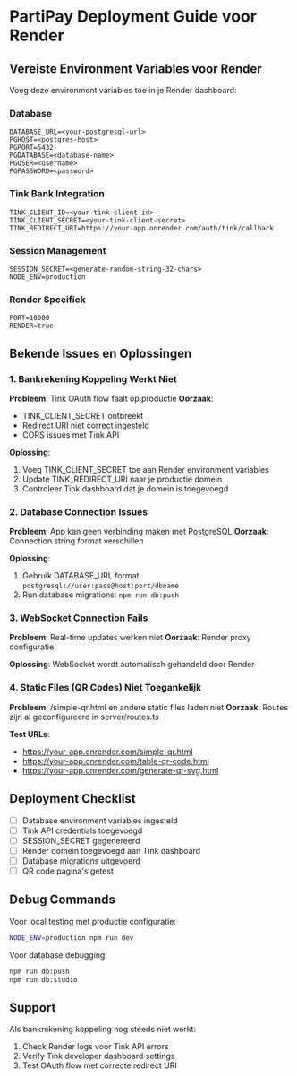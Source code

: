 # PartiPay Deployment Guide voor Render

## Vereiste Environment Variables voor Render

Voeg deze environment variables toe in je Render dashboard:

### Database
```
DATABASE_URL=<your-postgresql-url>
PGHOST=<postgres-host>
PGPORT=5432
PGDATABASE=<database-name>
PGUSER=<username>
PGPASSWORD=<password>
```

### Tink Bank Integration
```
TINK_CLIENT_ID=<your-tink-client-id>
TINK_CLIENT_SECRET=<your-tink-client-secret>
TINK_REDIRECT_URI=https://your-app.onrender.com/auth/tink/callback
```

### Session Management
```
SESSION_SECRET=<generate-random-string-32-chars>
NODE_ENV=production
```

### Render Specifiek
```
PORT=10000
RENDER=true
```

## Bekende Issues en Oplossingen

### 1. Bankrekening Koppeling Werkt Niet
**Probleem**: Tink OAuth flow faalt op productie
**Oorzaak**: 
- TINK_CLIENT_SECRET ontbreekt
- Redirect URI niet correct ingesteld
- CORS issues met Tink API

**Oplossing**:
1. Voeg TINK_CLIENT_SECRET toe aan Render environment variables
2. Update TINK_REDIRECT_URI naar je productie domein
3. Controleer Tink dashboard dat je domein is toegevoegd

### 2. Database Connection Issues
**Probleem**: App kan geen verbinding maken met PostgreSQL
**Oorzaak**: Connection string format verschillen

**Oplossing**:
1. Gebruik DATABASE_URL format: `postgresql://user:pass@host:port/dbname`
2. Run database migrations: `npm run db:push`

### 3. WebSocket Connection Fails
**Probleem**: Real-time updates werken niet
**Oorzaak**: Render proxy configuratie

**Oplossing**: WebSocket wordt automatisch gehandeld door Render

### 4. Static Files (QR Codes) Niet Toegankelijk
**Probleem**: /simple-qr.html en andere static files laden niet
**Oorzaak**: Routes zijn al geconfigureerd in server/routes.ts

**Test URLs**:
- https://your-app.onrender.com/simple-qr.html
- https://your-app.onrender.com/table-qr-code.html
- https://your-app.onrender.com/generate-qr-svg.html

## Deployment Checklist

- [ ] Database environment variables ingesteld
- [ ] Tink API credentials toegevoegd
- [ ] SESSION_SECRET gegenereerd
- [ ] Render domein toegevoegd aan Tink dashboard
- [ ] Database migrations uitgevoerd
- [ ] QR code pagina's getest

## Debug Commands

Voor local testing met productie configuratie:
```bash
NODE_ENV=production npm run dev
```

Voor database debugging:
```bash
npm run db:push
npm run db:studio
```

## Support

Als bankrekening koppeling nog steeds niet werkt:
1. Check Render logs voor Tink API errors
2. Verify Tink developer dashboard settings
3. Test OAuth flow met correcte redirect URI